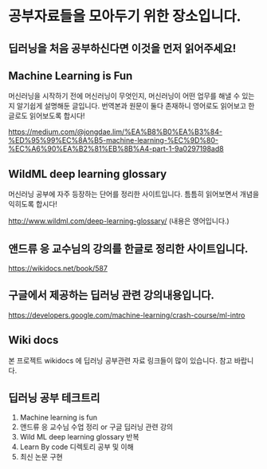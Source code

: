 # 공부자료들을 모아두기 위한 장소입니다.

## 딥러닝을 처음 공부하신다면 이것을 먼저 읽어주세요!

## Machine Learning is Fun
머신러닝을 시작하기 전에 머신러닝이 무엇인지, 머신러닝이 어떤 업무를 해낼 수 있는지 알기쉽게 설명해둔 글입니다.
번역본과 원문이 둘다 존재하니 영어로도 읽어보고 한글로도 읽어보도록 합시다!

https://medium.com/@jongdae.lim/%EA%B8%B0%EA%B3%84-%ED%95%99%EC%8A%B5-machine-learning-%EC%9D%80-%EC%A6%90%EA%B2%81%EB%8B%A4-part-1-9a0297198ad8


## WildML deep learning glossary
머신러닝 공부에 자주 등장하는 단어를 정리한 사이트입니다. 틈틈히 읽어보면서 개념을 익히도록 합시다!

http://www.wildml.com/deep-learning-glossary/   (내용은 영어입니다.)

## 앤드류 응 교수님의 강의를 한글로 정리한 사이트입니다.
https://wikidocs.net/book/587

## 구글에서 제공하는 딥러닝 관련 강의내용입니다.
https://developers.google.com/machine-learning/crash-course/ml-intro

## Wiki docs 
본 프로젝트 wikidocs 에 딥러닝 공부관련 자료 링크들이 많이 있습니다. 참고 바랍니다.

## 딥러닝 공부 테크트리 
1. Machine learning is fun
2. 앤드류 응 교수님 수업 정리 or 구글 딥러닝 관련 강의 
3. Wild ML deep learning glossary 반복
4. Learn By code 디렉토리 공부 및 이해
5. 최신 논문 구현
